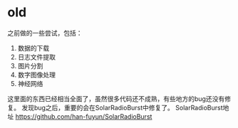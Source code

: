 # old
之前做的一些尝试，包括：
1. 数据的下载
2. 日志文件提取
3. 图片分割
4. 数字图像处理
5. 神经网络


这里面的东西已经相当全面了，虽然很多代码还不成熟，有些地方的bug还没有修复。
发现bug之后，重要的会在SolarRadioBurst中修复了。
SolarRadioBurst地址
https://github.com/han-fuyun/SolarRadioBurst
